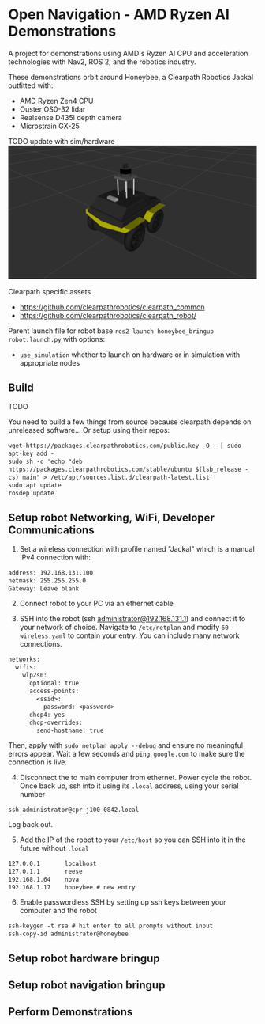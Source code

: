 # Open Navigation - AMD Ryzen AI Demonstrations

A project for demonstrations using AMD's Ryzen AI CPU and acceleration technologies with Nav2, ROS 2, and the robotics industry.

These demonstrations orbit around Honeybee, a Clearpath Robotics Jackal outfitted with:
- AMD Ryzen Zen4 CPU
- Ouster OS0-32 lidar
- Realsense D435i depth camera
- Microstrain GX-25

TODO update with sim/hardware
![Honeybee](./honeybee_description/docs/ona01_jackal.png)


Clearpath specific assets
- https://github.com/clearpathrobotics/clearpath_common
- https://github.com/clearpathrobotics/clearpath_robot/

Parent launch file for robot base `ros2 launch honeybee_bringup robot.launch.py` with options:
- `use_simulation` whether to launch on hardware or in simulation with appropriate nodes


## Build 

TODO

You need to build a few things from source because clearpath depends on unreleased software... Or setup using their repos:

```
wget https://packages.clearpathrobotics.com/public.key -O - | sudo apt-key add -
sudo sh -c 'echo "deb https://packages.clearpathrobotics.com/stable/ubuntu $(lsb_release -cs) main" > /etc/apt/sources.list.d/clearpath-latest.list'
sudo apt update
rosdep update
```


## Setup robot Networking, WiFi, Developer Communications

1. Set a wireless connection with profile named "Jackal" which is a manual IPv4 connection with:

```
address: 192.168.131.100
netmask: 255.255.255.0
Gateway: Leave blank
```

2. Connect robot to your PC via an ethernet cable

3. SSH into the robot (ssh administrator@192.168.131.1) and connect it to your network of choice. Navigate to `/etc/netplan` and modify `60-wireless.yaml` to contain your entry. You can include many network connections.

```
networks:
  wifis:
    wlp2s0:
      optional: true
      access-points:
        <ssid>:
          password: <password>
      dhcp4: yes
      dhcp-overrides:
        send-hostname: true

```

Then, apply with `sudo netplan apply --debug` and ensure no meaningful errors appear. Wait a few seconds and `ping google.com` to make sure the connection is live.

4. Disconnect the to main computer from ethernet. Power cycle the robot. Once back up, ssh into it using its `.local` address, using your serial number

```
ssh administrator@cpr-j100-0842.local
```

Log back out.

5. Add the IP of the robot to your `/etc/host` so you can SSH into it in the future without `.local`

```
127.0.0.1       localhost
127.0.1.1       reese
192.168.1.64    nova
192.168.1.17    honeybee # new entry
```

6. Enable passwordless SSH by setting up ssh keys between your computer and the robot

```
ssh-keygen -t rsa # hit enter to all prompts without input
ssh-copy-id administrator@honeybee
```

## Setup robot hardware bringup

## Setup robot navigation bringup

## Perform Demonstrations

